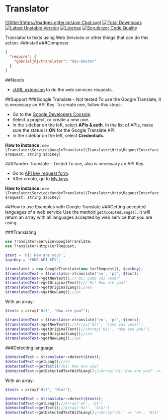 Translator
==========
[![Gitter](https://badges.gitter.im/Join Chat.svg)](https://gitter.im/GabrielJMJ/Translator?utm_source=badge&utm_medium=badge&utm_campaign=pr-badge&utm_content=badge)
[![Total Downloads](https://poser.pugx.org/gabrieljmj/translator/downloads.png)](https://packagist.org/packages/gabrieljmj/translator) [![Latest Unstable Version](https://poser.pugx.org/gabrieljmj/translator/v/unstable.png)](https://packagist.org/packages/gabrieljmj/translator) [![License](https://poser.pugx.org/gabrieljmj/translator/license.png)](https://packagist.org/packages/gabrieljmj/translator) [![Scrutinizer Code Quality](https://scrutinizer-ci.com/g/GabrielJMJ/Translator/badges/quality-score.png?b=master)](https://scrutinizer-ci.com/g/GabrielJMJ/Translator/?branch=master)

Translator to texts using Web Services or other things that can do this action.
##Install
###Composer
```json
{
  "require": {
    "gabrieljmj/translator": "dev-master"
  }
}
```
##Needs
* [cURL extension](http://php.net/manual/pt_BR/book.curl.php) to do the web services requests.

##Support
###Google Translate - Not tested
  To use the Google Translate, it is necessary an API Key. To create one, follow this steps:
  * Go to the [Google Developers Console](https://console.developers.google.com/).
  * Select a project, or create a new one.
  * In the sidebar on the left, select **APIs & auth**. In the list of APIs, make sure the status is **ON** for the Google Translate API.
  * In the sidebar on the left, select **Credentials**.

  **How to instance:** ```new \Translator\Service\GoogleTranslate(\Translator\Http\RequestInterface $request, string $apiKey)```

###Yandex Translate - Tested
  To use, also is necessary an API Key.
  * Go to [API key request form](http://api.yandex.com/key/form.xml?service=trnsl).
  * After create, go to [My keys](http://api.yandex.com/key/keyslist.xml).
  
  **How to instance:** ```new \Translator\Service\YandexTranslate(\Translator\Http\RequestInterface $request, string $apiKey)```

##How to use
Examples with Google Translate
###Getting accepted languages of a web service
Use the method ```getAcceptedLangs()```. It will return an array with all languages accepted by web service that you are using.

###Translating
```php
use Translator\Service\GoogleTranslate;
use Translator\Http\CurlRequest;

$text = 'Hi! How are you?';
$apiKey = 'YOUR_API_KEY';

$translator = new GoogleTranslate(new CurlRequest(), $apiKey);
$translatedText = $translator->translate('en', 'pt', $text);
$translatedText->getNewText();//'Oi! Como vai você?'
$translatedText->getOriginalText();//'Hi! How are you?'
$translatedText->getOriginalLang();//en
$translatedText->getNewLang();//pt
```
With an array:
```php
$texts = array('Hi!', 'How are you?');

$translatedText = $translator->translate('en', 'pt', $texts);
$translatedText->getNewText();//Array('Oi!', 'Como vai você?')
$translatedText->getOriginalText();//Array('Hi!', 'How are you?')
$translatedText->getOriginalLang();//en
$translatedText->getNewLang();//pt
```
###Detecting language
```php
$detectedText = $translator->detect($text);
$detectedText->getLang();//en
$detectedText->getText()//Hi! How are you?
$detectedText->getDetectedTextWithLang();//Array('Hi! How are you?' => 'en')
```
With an array:
```php
$texts = array('Hi!', 'Olá!');

$detectedText = $translator->detect($texts);
$detectedText->getLang();//Array('en', 'pt')
$detectedText->getText();//Array('Hi!', 'Olá!')
$detectedText->getDetectedTextWithLang();//Array('Hi!' => 'en', 'Olá!' => 'pt')
```
